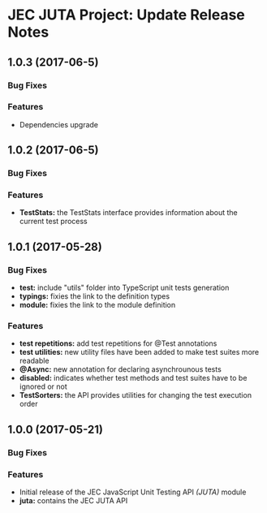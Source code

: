 # JEC JUTA Project: Update Release Notes

<a name="jec-juta-1.0.3"></a>
## **1.0.3** (2017-06-5)

### Bug Fixes

### Features

- Dependencies upgrade

<a name="jec-juta-1.0.2"></a>
## **1.0.2** (2017-06-5)

### Bug Fixes

### Features

- **TestStats:** the TestStats interface provides information about the current test process

<a name="jec-juta-1.0.1"></a>
## **1.0.1** (2017-05-28)

### Bug Fixes

- **test:** include "utils" folder into TypeScript unit tests generation
- **typings:** fixies the link to the definition types
- **module:** fixies the link to the module definition

### Features

- **test repetitions:** add test repetitions for @Test annotations
- **test utilities:** new utility files have been added to make test suites more readable
- **@Async:** new annotation for declaring asynchrounous tests
- **disabled:** indicates whether test methods and test suites have to be ignored or not
- **TestSorters:** the API provides utilities for changing the test execution order

<a name="jec-juta-1.0.0"></a>
## **1.0.0** (2017-05-21)

### Bug Fixes

### Features

- Initial release of the JEC JavaScript Unit Testing API *(JUTA)* module
- **juta:** contains the JEC JUTA API